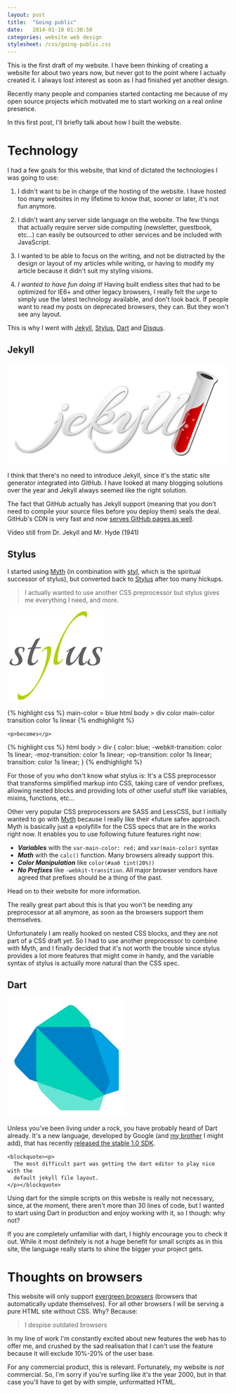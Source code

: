 ```yaml
---
layout: post
title:  "Going public"
date:   2014-01-10 01:30:50
categories: website web design
stylesheet: /css/going-public.css
---
```



This is the first draft of my website. I have been thinking of creating a
website for about two years now, but never got to the point where I actually
created it. I always lost interest as soon as I had finished yet another design.

Recently many people and companies started contacting me because of my open
source projects which motivated me to start working on a real online presence.

In this first post, I'll briefly talk about how I built the website.


Tech<wbr>nology
===============


I had a few goals for this website, that kind of dictated the technologies I
was going to use:

1. I didn't want to be in charge of the hosting of the website. I have hosted
too many websites in my lifetime to know that, sooner or later, it's not fun
anymore.

2. I didn't want any server side language on the website. The few things that
actually require server side computing (newsletter, guestbook, etc...) can easily
be outsourced to other services and be included with JavaScript.

3. I wanted to be able to focus on the writing, and not be distracted by the
design or layout of my articles while writing, or having to modify my article
because it didn't suit my styling visions.

4. *I wanted to have fun doing it!* Having built endless sites that had to be
optimized for IE6+ and other legacy browsers, I really felt the urge to simply
use the latest technology available, and don't look back. If people want to
read my posts on deprecated browsers, they can. But they won't see any layout.

This is why I went with [Jekyll][], [Stylus][], [Dart][] and [Disqus][].



<div class="dark jekyll backdrop">
  <h2>Jekyll</h2>

  <div class="side-by-side">
    <div class="side">
      <img src="/images/posts/logo-jekyll.png" alt="Jekyll logo">
    </div>
    <div class="side">
      <p>
        I think that there's no need to introduce Jekyll, since it's the static site
        generator integrated into GitHub. I have looked at many blogging solutions
        over the year and Jekyll always seemed like the right solution.
      </p>
      <p>
        The fact that GitHub actually has Jekyll support (meaning that you don't
        need to compile your source files before you deploy them) seals the deal.
        GitHub's CDN is very fast and now <a target="_blank" href="https://github.com/blog/1715-faster-more-awesome-github-pages">serves GitHub pages as well</a>.
      </p>
    </div>
  </div>
  <aside class="copyright">Video still from Dr. Jekyll and Mr. Hyde (1941)</aside>
</div>


Stylus
------

<div class="side-by-side">
  <div class="side">
    <p>
      I started using <a target="_blank" href="http://www.myth.io/">Myth</a>
      (in combination with <a target="_blank" href="https://github.com/visionmedia/styl">styl</a>,
      which is the spiritual successor of stylus), but converted back to <a target="_blank" href="http://learnboost.github.io/stylus/">Stylus</a>
      after too many hickups.
    </p>
    <blockquote><p>
      I actually wanted to use another CSS preprocessor but stylus gives me
      everything I need, and more.
    </p></blockquote>
  </div>
  <div class="side"><img src="/images/posts/logo-stylus.png" alt="Stylus logo"></div>
</div>

<div class="side-by-side">
  <div class="side">

{% highlight css %}
main-color = blue
html
  body
    > div
      color main-color
      transition color 1s linear
{% endhighlight %}

    <p>becomes</p>

{% highlight css %}
html body > div {
  color: blue;
  -webkit-transition: color 1s linear;
  -moz-transition: color 1s linear;
  -op-transition: color 1s linear;
  transition: color 1s linear;
}
{% endhighlight %}

  </div>
  <div class="side">
    <p>
      For those of you who don't know what stylus is: It's a CSS preprocessor
      that transforms simplified markup into CSS, taking care of vendor prefixes,
      allowing nested blocks and providing lots of other useful stuff like
      variables, mixins, functions, etc...
    </p>
    <p>
      Other very popular CSS preprocessors are SASS and LessCSS, but I initially
      wanted to go with <a target="_blank" href="http://www.myth.io/">Myth</a>
      because I really like their «future safe» approach.<br />
      Myth is basically just a «polyfill» for the CSS specs that are in the works
      right now. It enables you to use following future features right now:
    </p>
    <ul>
      <li><strong><em>Variables</em></strong> with the <code>var-main-color: red;</code> and <code>var(main-color)</code> syntax</li>
      <li><strong><em>Math</em></strong> with the <code>calc()</code> function. Many browsers already support this.</li>
      <li><strong><em>Color Manipulation</em></strong> like <code>color(#aa0 tint(20%))</code> </li>
      <li><strong><em>No Prefixes</em></strong> like <code>-webkit-transition</code>. All major browser vendors have agreed that prefixes should be a thing of the past.</li>
    </ul>
    <p>
      Head on to their website for more information.
    </p>
  </div>
</div>

<p>
  The really great part about this is that you won't be needing any preprocessor
  at all anymore, as soon as the browsers support them themselves.
</p>
<p>
  Unfortunately I am really hooked on nested CSS blocks, and they are not part
  of a CSS draft <em>yet</em>. So I had to use another preprocessor to combine
  with Myth, and I finally decided that it's not worth the trouble since stylus
  provides a lot more features that might come in handy, and the variable syntax
  of stylus is actually more natural than the CSS spec.
</p>




Dart
----


<div class="side-by-side">
  <div class="side">
    <img class="left" src="/images/posts/logo-dart.png" alt="Dart logo">
  </div>
  <div class="side">
    <p>
      Unless you've been living under a rock, you have probably heard of Dart
      already. It's a new language, developed by Google (and
      <a target="_blank" href="https://www.dartlang.org/authors/florian-loitsch.html">my brother</a> I might add),
      that has recently
      <a target="_blank" href="http://news.dartlang.org/2013/11/dart-10-stable-sdk-for-structured-web.html">released
      the stable 1.0 SDK</a>.
    </p>

    <blockquote><p>
      The most difficult part was getting the dart editor to play nice with the
      default jekyll file layout.
    </p></blockquote>

  </div>
</div>


Using dart for the simple scripts on this website is really not necessary,
since, at the moment, there aren't more than 30 lines of code, but I wanted to
start using Dart in production and enjoy working with it, so I though: why not?

If you are completely unfamiliar with dart, I highly encourage you to check it
out. While it most definitely is not a huge benefit for small scripts as in this
site, the language really starts to shine the bigger your project gets.



<h1>Thoughts on browsers</h1>


<p>
  This website will only support <a target="_blank" href="http://tomdale.net/2013/05/evergreen-browsers/">evergreen browsers</a>
  (browsers that automatically update themselves). For all other browsers I will
  be serving a pure HTML site without CSS. Why? Because: 
</p>

<section>
  <blockquote><p>
    I despise outdated browsers
  </p></blockquote>
</section>

<p>
  In my line of work I'm constantly excited about new features the web has to offer
  me, and crushed by the sad realisation that I can't use the feature because it
  will exclude 10%-20% of the user base.
</p>

<p>
  For any commercial product, this is relevant. Fortunately, my website is <em>not</em>
  commercial. So, I'm sorry if you're surfing like it's the year 2000, but in that
  case you'll have to get by with simple, unformatted HTML.
</p>



[styl]: https://github.com/visionmedia/styl
[jekyll]: http://jekyllrb.com/
[stylus]: http://learnboost.github.io/stylus/
[disqus]: http://disqus.com/
[dart]: https://www.dartlang.org/